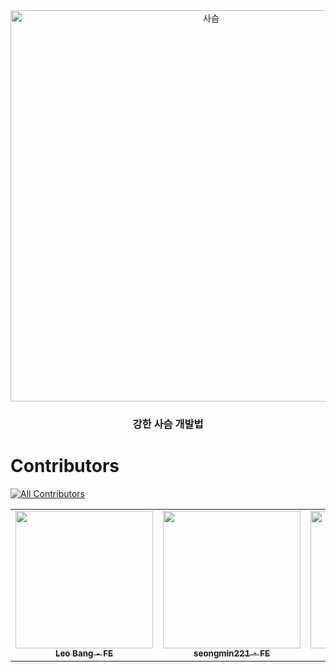 
<div align = "center">
  <img width="626" alt="사슴" src="https://user-images.githubusercontent.com/62981406/136650243-f24e5ade-70eb-4835-ab4c-2847ec9ba620.png" >

  ### 강한 사슴 개발법 
  
</div>

# Contributors
[![All Contributors](https://img.shields.io/badge/all_contributors-5-green.svg?style=flat-square)](#contributors-)

<table>
  <tr>
    <td align="center"><a href="https://github.com/leobang17"><img src="https://avatars.githubusercontent.com/leobang17?v=4?s=200" width="220px;" alt=""/><br /><sub><b>Leo Bang - FE</b></sub></a></td>
    <td align="center"><a href="https://github.com/seongmin221"><img src="https://avatars.githubusercontent.com/seongmin221?v=4?s=200" width="220px;" alt=""/><br /><sub><b>seongmin221 - FE</b></sub></a></td>
    <td align="center"><a href="https://github.com/yunseonyeong"><img src="https://avatars.githubusercontent.com/yunseonyeong?v=4?s=200" width="220px;" alt=""/><br /><sub><b>seonyeong Yun - BE
</b></sub></a></td>
    <td align="center"><a href="https://github.com/JeongH0"><img src="https://avatars.githubusercontent.com/JeongH0?v=4?s=200" width="220px;" alt=""/><br /><sub><b>JeongH0 - BE</b></sub></a></td>
    <td align="center"><a href="https://github.com/rineeee"><img src="https://avatars.githubusercontent.com/rineeee?v=4?s=200" width="220px;" alt=""/><br /><sub><b>rineeee - BE</b></sub></a></td>
  </tr>
</table>
